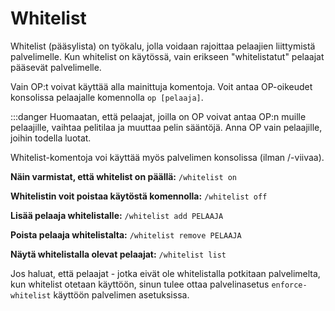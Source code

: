 # Whitelist
Whitelist (pääsylista) on työkalu, jolla voidaan rajoittaa pelaajien liittymistä palvelimelle. Kun whitelist on käytössä, vain erikseen "whitelistatut" pelaajat pääsevät palvelimelle.

Vain OP:t voivat käyttää alla mainittuja komentoja. Voit antaa OP-oikeudet konsolissa pelaajalle komennolla `op [pelaaja]`.

:::danger Huomaatan, että pelaajat, joilla on OP voivat antaa OP:n muille pelaajille, vaihtaa pelitilaa ja muuttaa pelin sääntöjä. Anna OP vain pelaajille, joihin todella luotat.

Whitelist-komentoja voi käyttää myös palvelimen konsolissa (ilman /-viivaa).

**Näin varmistat, että whitelist on päällä:**
`/whitelist on`

**Whitelistin voit poistaa käytöstä komennolla:**
`/whitelist off`

**Lisää pelaaja whitelistalle:**
`/whitelist add PELAAJA`

**Poista pelaaja whitelistalta:**
`/whitelist remove PELAAJA`

**Näytä whitelistalla olevat pelaajat:**
`/whitelist list`



Jos haluat, että pelaajat - jotka eivät ole whitelistalla potkitaan palvelimelta, kun whitelist otetaan käyttöön, sinun tulee ottaa palvelinasetus `enforce-whitelist` käyttöön palvelimen asetuksissa.